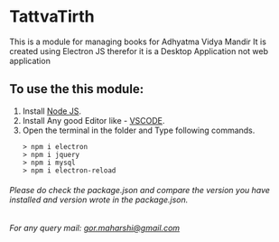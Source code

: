 # TattvaTirth

This is a module for managing books for Adhyatma Vidya Mandir
It is created using Electron JS therefor it is a Desktop Application not web application

## To use the this module:
  1. Install [Node JS](https://nodejs.org/en/).
  2. Install Any good Editor like - [VSCODE](https://code.visualstudio.com/download).
  3. Open the terminal in the folder and Type following commands.
      ```
     > npm i electron
     > npm i jquery
     > npm i mysql
     > npm i electron-reload
     
     ```
    
###### Please do check the package.json and compare the version you have installed and version wrote in the package.json.
    
###### For any query mail: gor.maharshi@gmail.com


